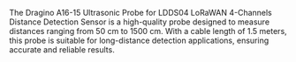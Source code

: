 The Dragino A16-15 Ultrasonic Probe for LDDS04 LoRaWAN 4-Channels Distance Detection Sensor is a high-quality probe designed to measure distances ranging from 50 cm to 1500 cm. With a cable length of 1.5 meters, this probe is suitable for long-distance detection applications, ensuring accurate and reliable results.
